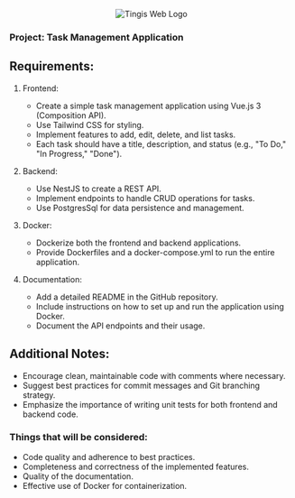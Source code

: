 <p align="center">
  <img src="https://encrypted-tbn0.gstatic.com/images?q=tbn:ANd9GcRwB5LN_P8lrCkzjy9BtM-r2WDLnwciMUBgpg&amp;s" class="sFlh5c pT0Scc" alt="Tingis Web Logo" style="max-width:501px;">
</p>

### Project: Task Management Application

## Requirements:

1. Frontend:

   - Create a simple task management application using Vue.js 3 (Composition API).
   - Use Tailwind CSS for styling.
   - Implement features to add, edit, delete, and list tasks.
   - Each task should have a title, description, and status (e.g., "To Do," "In Progress," "Done").

2. Backend:

   - Use NestJS to create a REST API.
   - Implement endpoints to handle CRUD operations for tasks.
   - Use PostgresSql for data persistence and management.

3. Docker:

   - Dockerize both the frontend and backend applications.
   - Provide Dockerfiles and a docker-compose.yml to run the entire application.

4. Documentation:
   - Add a detailed README in the GitHub repository.
   - Include instructions on how to set up and run the application using Docker.
   - Document the API endpoints and their usage.

## Additional Notes:

- Encourage clean, maintainable code with comments where necessary.
- Suggest best practices for commit messages and Git branching strategy.
- Emphasize the importance of writing unit tests for both frontend and backend code.

### Things that will be considered:

- Code quality and adherence to best practices.
- Completeness and correctness of the implemented features.
- Quality of the documentation.
- Effective use of Docker for containerization.
